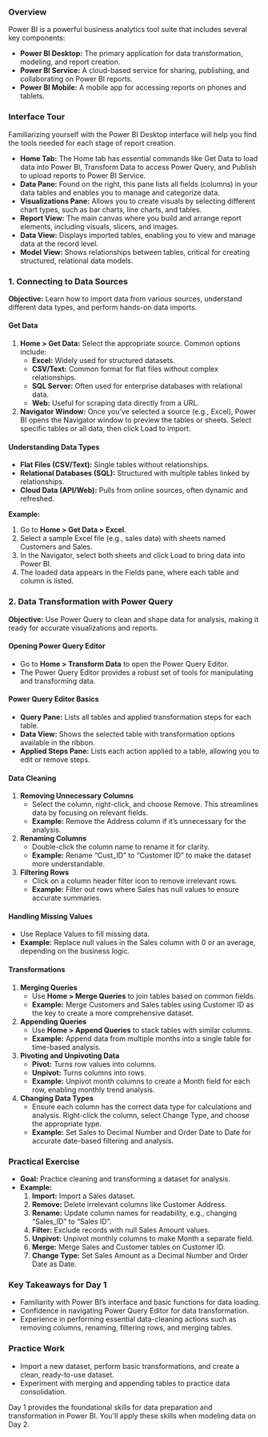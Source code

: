 ### Overview

Power BI is a powerful business analytics tool suite that includes several key components:
- **Power BI Desktop:** The primary application for data transformation, modeling, and report creation.
- **Power BI Service:** A cloud-based service for sharing, publishing, and collaborating on Power BI reports.
- **Power BI Mobile:** A mobile app for accessing reports on phones and tablets.

### Interface Tour

Familiarizing yourself with the Power BI Desktop interface will help you find the tools needed for each stage of report creation.
- **Home Tab:** The Home tab has essential commands like Get Data to load data into Power BI, Transform Data to access Power Query, and Publish to upload reports to Power BI Service.
- **Data Pane:** Found on the right, this pane lists all fields (columns) in your data tables and enables you to manage and categorize data.
- **Visualizations Pane:** Allows you to create visuals by selecting different chart types, such as bar charts, line charts, and tables.
- **Report View:** The main canvas where you build and arrange report elements, including visuals, slicers, and images.
- **Data View:** Displays imported tables, enabling you to view and manage data at the record level.
- **Model View:** Shows relationships between tables, critical for creating structured, relational data models.

### 1. Connecting to Data Sources

**Objective:** Learn how to import data from various sources, understand different data types, and perform hands-on data imports.

#### Get Data
1. **Home > Get Data:** Select the appropriate source. Common options include:
   - **Excel:** Widely used for structured datasets.
   - **CSV/Text:** Common format for flat files without complex relationships.
   - **SQL Server:** Often used for enterprise databases with relational data.
   - **Web:** Useful for scraping data directly from a URL.
2. **Navigator Window:** Once you’ve selected a source (e.g., Excel), Power BI opens the Navigator window to preview the tables or sheets. Select specific tables or all data, then click Load to import.

#### Understanding Data Types
- **Flat Files (CSV/Text):** Single tables without relationships.
- **Relational Databases (SQL):** Structured with multiple tables linked by relationships.
- **Cloud Data (API/Web):** Pulls from online sources, often dynamic and refreshed.

**Example:**
1. Go to **Home > Get Data > Excel**.
2. Select a sample Excel file (e.g., sales data) with sheets named Customers and Sales.
3. In the Navigator, select both sheets and click Load to bring data into Power BI.
4. The loaded data appears in the Fields pane, where each table and column is listed.

### 2. Data Transformation with Power Query

**Objective:** Use Power Query to clean and shape data for analysis, making it ready for accurate visualizations and reports.

#### Opening Power Query Editor
- Go to **Home > Transform Data** to open the Power Query Editor.
- The Power Query Editor provides a robust set of tools for manipulating and transforming data.

#### Power Query Editor Basics
- **Query Pane:** Lists all tables and applied transformation steps for each table.
- **Data View:** Shows the selected table with transformation options available in the ribbon.
- **Applied Steps Pane:** Lists each action applied to a table, allowing you to edit or remove steps.

#### Data Cleaning
1. **Removing Unnecessary Columns**
   - Select the column, right-click, and choose Remove. This streamlines data by focusing on relevant fields.
   - **Example:** Remove the Address column if it’s unnecessary for the analysis.
2. **Renaming Columns**
   - Double-click the column name to rename it for clarity.
   - **Example:** Rename “Cust_ID” to “Customer ID” to make the dataset more understandable.
3. **Filtering Rows**
   - Click on a column header filter icon to remove irrelevant rows.
   - **Example:** Filter out rows where Sales has null values to ensure accurate summaries.

#### Handling Missing Values
- Use Replace Values to fill missing data.
- **Example:** Replace null values in the Sales column with 0 or an average, depending on the business logic.

#### Transformations
1. **Merging Queries**
   - Use **Home > Merge Queries** to join tables based on common fields.
   - **Example:** Merge Customers and Sales tables using Customer ID as the key to create a more comprehensive dataset.
2. **Appending Queries**
   - Use **Home > Append Queries** to stack tables with similar columns.
   - **Example:** Append data from multiple months into a single table for time-based analysis.
3. **Pivoting and Unpivoting Data**
   - **Pivot:** Turns row values into columns.
   - **Unpivot:** Turns columns into rows.
   - **Example:** Unpivot month columns to create a Month field for each row, enabling monthly trend analysis.
4. **Changing Data Types**
   - Ensure each column has the correct data type for calculations and analysis. Right-click the column, select Change Type, and choose the appropriate type.
   - **Example:** Set Sales to Decimal Number and Order Date to Date for accurate date-based filtering and analysis.

### Practical Exercise
- **Goal:** Practice cleaning and transforming a dataset for analysis.
- **Example:**
  1. **Import:** Import a Sales dataset.
  2. **Remove:** Delete irrelevant columns like Customer Address.
  3. **Rename:** Update column names for readability, e.g., changing “Sales_ID” to “Sales ID”.
  4. **Filter:** Exclude records with null Sales Amount values.
  5. **Unpivot:** Unpivot monthly columns to make Month a separate field.
  6. **Merge:** Merge Sales and Customer tables on Customer ID.
  7. **Change Type:** Set Sales Amount as a Decimal Number and Order Date as Date.

### Key Takeaways for Day 1
- Familiarity with Power BI’s interface and basic functions for data loading.
- Confidence in navigating Power Query Editor for data transformation.
- Experience in performing essential data-cleaning actions such as removing columns, renaming, filtering rows, and merging tables.

### Practice Work
- Import a new dataset, perform basic transformations, and create a clean, ready-to-use dataset.
- Experiment with merging and appending tables to practice data consolidation.

Day 1 provides the foundational skills for data preparation and transformation in Power BI. You'll apply these skills when modeling data on Day 2.
